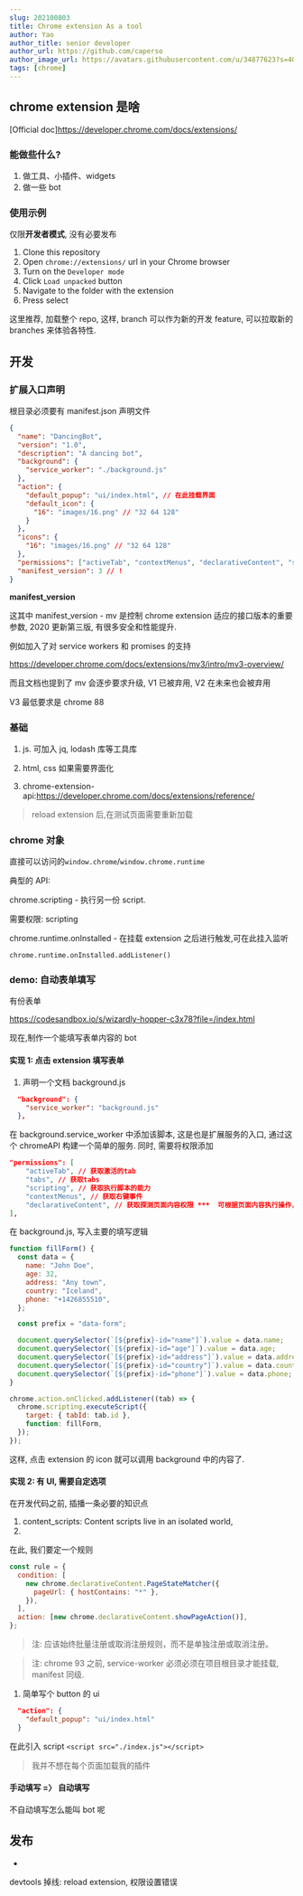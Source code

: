 ```yaml
---
slug: 202100803
title: Chrome extension As a tool
author: Yao
author_title: senior developer
author_url: https://github.com/caperso
author_image_url: https://avatars.githubusercontent.com/u/34877623?s=400&u=8da3f1b8199cdbd5591ea229149fa663f2011065&v=4
tags: [chrome]
---
```


## chrome extension 是啥

[Official doc]<https://developer.chrome.com/docs/extensions/>

### 能做些什么?

1. 做工具、小插件、widgets
2. 做一些 bot

### 使用示例

仅限**开发者模式**, 没有必要发布

1. Clone this repository
2. Open `chrome://extensions/` url in your Chrome browser
3. Turn on the `Developer mode`
4. Click `Load unpacked` button
5. Navigate to the folder with the extension
6. Press select

这里推荐, 加载整个 repo, 这样, branch 可以作为新的开发 feature, 可以拉取新的 branches 来体验各特性.

<!-- truncate -->

## 开发

### 扩展入口声明

根目录必须要有 manifest.json 声明文件

```json manifest.json
{
  "name": "DancingBot",
  "version": "1.0",
  "description": "A dancing bot",
  "background": {
    "service_worker": "./background.js"
  },
  "action": {
    "default_popup": "ui/index.html", // 在此挂载界面
    "default_icon": {
      "16": "images/16.png" // "32 64 128"
    }
  },
  "icons": {
    "16": "images/16.png" // "32 64 128"
  },
  "permissions": ["activeTab", "contextMenus", "declarativeContent", "storage"], // 权限
  "manifest_version": 3 // !
}
```

**manifest_version**

这其中 manifest_version - mv 是控制 chrome extension 适应的接口版本的重要参数, 2020 更新第三版, 有很多安全和性能提升.

例如加入了对 service workers 和 promises 的支持

<https://developer.chrome.com/docs/extensions/mv3/intro/mv3-overview/>

而且文档也提到了 mv 会逐步要求升级, V1 已被弃用, V2 在未来也会被弃用

V3 最低要求是 chrome 88

### 基础

1. js. 可加入 jq, lodash 库等工具库

2. html, css 如果需要界面化

3. chrome-extension-api:<https://developer.chrome.com/docs/extensions/reference/>

> reload extension 后,在测试页面需要重新加载

### chrome 对象

直接可以访问的`window.chrome`/`window.chrome.runtime`

典型的 API:

chrome.scripting - 执行另一份 script.

需要权限: scripting

chrome.runtime.onInstalled - 在挂载 extension 之后进行触发,可在此挂入监听

`chrome.runtime.onInstalled.addListener()`

### demo: 自动表单填写

有份表单

<https://codesandbox.io/s/wizardly-hopper-c3x78?file=/index.html>

现在,制作一个能填写表单内容的 bot

#### 实现 1: 点击 extension 填写表单

1. 声明一个文档 background.js

```json manifest.json
  "background": {
    "service_worker": "background.js"
  },
```

在 background.service_worker 中添加该脚本,
这是也是扩展服务的入口, 通过这个 chromeAPI 构建一个简单的服务.
同时, 需要将权限添加

```json manifest.json
"permissions": [
    "activeTab", // 获取激活的tab
    "tabs", // 获取tabs
    "scripting", // 获取执行脚本的能力
    "contextMenus", // 获取右键事件
    "declarativeContent", // 获取探测页面内容权限 ***  可根据页面内容执行操作，而无需获得读取页面内容的权限。
],
```

在 background.js, 写入主要的填写逻辑

```js background.js
function fillForm() {
  const data = {
    name: "John Doe",
    age: 32,
    address: "Any town",
    country: "Iceland",
    phone: "+1426855510",
  };

  const prefix = "data-form";

  document.querySelector(`[${prefix}-id="name"]`).value = data.name;
  document.querySelector(`[${prefix}-id="age"]`).value = data.age;
  document.querySelector(`[${prefix}-id="address"]`).value = data.address;
  document.querySelector(`[${prefix}-id="country"]`).value = data.country;
  document.querySelector(`[${prefix}-id="phone"]`).value = data.phone;
}

chrome.action.onClicked.addListener((tab) => {
  chrome.scripting.executeScript({
    target: { tabId: tab.id },
    function: fillForm,
  });
});
```

这样, 点击 extension 的 icon 就可以调用 background 中的内容了.

#### 实现 2: 有 UI, 需要自定选项

在开发代码之前, 插播一条必要的知识点
1. content_scripts: Content scripts live in an isolated world, 
2. 

在此, 我们要定一个规则

```js
const rule = {
  condition: [
    new chrome.declarativeContent.PageStateMatcher({
      pageUrl: { hostContains: "*" },
    }),
  ],
  action: [new chrome.declarativeContent.showPageAction()],
};
```

> 注: 应该始终批量注册或取消注册规则，而不是单独注册或取消注册。

> 注: chrome 93 之前, service-worker 必须必须在项目根目录才能挂载, manifest 同级.

1. 简单写个 button 的 ui

```json
  "action": {
    "default_popup": "ui/index.html"
  }
```

在此引入 script
`<script src="./index.js"></script>`

> 我并不想在每个页面加载我的插件

#### **手动填写** =〉 **自动填写**

不自动填写怎么能叫 bot 呢

## 发布

-

devtools 掉线: reload extension, 权限设置错误
